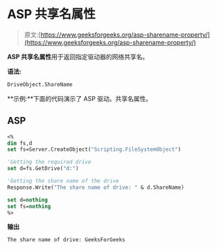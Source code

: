# ASP 共享名属性

> 原文:[https://www.geeksforgeeks.org/asp-sharename-property/](https://www.geeksforgeeks.org/asp-sharename-property/)

**ASP 共享名属性**用于返回指定驱动器的网络共享名。

**语法:**

```vb
DriveObject.ShareName 
```

**示例:**下面的代码演示了 ASP 驱动。共享名属性。

## ASP

```vb
<%
dim fs,d
set fs=Server.CreateObject("Scripting.FileSystemObject")

'Getting the required drive
set d=fs.GetDrive("d:")

'Getting the share name of the drive
Response.Write("The share name of drive: " & d.ShareName)

set d=nothing
set fs=nothing
%>
```

**输出**

```vb
The share name of drive: GeeksForGeeks
```